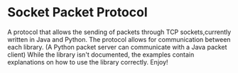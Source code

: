 # Socket Packet Protocol
A protocol that allows the sending of packets through TCP sockets,currently written in Java and Python. The protocol allows for communication between each library. (A Python packet server can communicate with a Java packet client)
While the library isn't documented, the examples contain explanations on how to use the library correctly. Enjoy!


